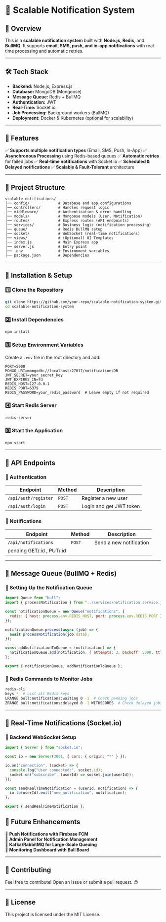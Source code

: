 # 🚀 Scalable Notification System

## **📌 Overview**
This is a **scalable notification system** built with **Node.js**, **Redis**, and **BullMQ**. It supports **email, SMS, push, and in-app notifications** with real-time processing and automatic retries.

---

## **🛠️ Tech Stack**
- **Backend:** Node.js, Express.js
- **Database:** MongoDB (Mongoose)
- **Message Queue:** Redis + BullMQ
- **Authentication:** JWT
- **Real-Time:** Socket.io
- **Job Processing:** Background workers (BullMQ)
- **Deployment:** Docker & Kubernetes (optional for scalability)

---

## **📌 Features**
✅ **Supports multiple notification types** (Email, SMS, Push, In-App)
✅ **Asynchronous Processing** using Redis-based queues
✅ **Automatic retries** for failed jobs
✅ **Real-time notifications** with Socket.io
✅ **Scheduled & Delayed notifications**
✅ **Scalable & Fault-Tolerant** architecture

---

## **📌 Project Structure**
```
scalable-notifications/
│── config/             # Database and app configurations
│── controllers/        # Handles request logic
│── middleware/         # Authentication & error handling
│── models/             # Mongoose models (User, Notification)
│── routes/             # Express routes (API endpoints)
│── services/           # Business logic (notification processing)
│── queue/              # Redis BullMQ setup
│── socket/             # WebSocket (real-time notifications)
│── views/              # (Optional) UI Templates
│── index.js            # Main Express app
│── server.js           # Entry point
│── .env                # Environment variables
│── package.json        # Dependencies
```

---

## **🚀 Installation & Setup**
### **1️⃣ Clone the Repository**
```sh
git clone https://github.com/your-repo/scalable-notification-system.git
cd scalable-notification-system
```

### **2️⃣ Install Dependencies**
```sh
npm install
```

### **3️⃣ Setup Environment Variables**
Create a `.env` file in the root directory and add:
```
PORT=5000
MONGO_URI=mongodb://localhost:27017/notificationsDB
JWT_SECRET=your_secret_key
JWT_EXPIRES_IN=7d
REDIS_HOST=127.0.0.1
REDIS_PORT=6379
REDIS_PASSWORD=your_redis_password  # Leave empty if not required
```

### **4️⃣ Start Redis Server**
```sh
redis-server
```

### **5️⃣ Start the Application**
```sh
npm start
```

---

## **📌 API Endpoints**
### **🔹 Authentication**
| Endpoint | Method | Description |
|----------|--------|-------------|
| `/api/auth/register` | `POST` | Register a new user |
| `/api/auth/login` | `POST` | Login and get JWT token |

### **🔹 Notifications**
| Endpoint | Method | Description |
|----------|--------|-------------|
| `/api/notifications` | `POST` | Send a new notification |
| pending GET/:id , PUT/:id

---

## **📌 Message Queue (BullMQ + Redis)**
### **🔹 Setting Up the Notification Queue**
```javascript
import Queue from "bull";
import { processNotification } from "../services/notification.service.js";

const notificationQueue = new Queue("notifications", {
  redis: { host: process.env.REDIS_HOST, port: process.env.REDIS_PORT },
});

notificationQueue.process(async (job) => {
  await processNotification(job.data);
});

const addNotificationToQueue = (notification) => {
  notificationQueue.add(notification, { attempts: 3, backoff: 5000, ttl: 86400000 });
};

export { notificationQueue, addNotificationToQueue };
```

### **🔹 Redis Commands to Monitor Jobs**
```sh
redis-cli
keys *  # List all Redis keys
LRANGE bull:notifications:waiting 0 -1  # Check pending jobs
ZRANGE bull:notifications:delayed 0 -1 WITHSCORES  # Check delayed jobs
```

---

## **📌 Real-Time Notifications (Socket.io)**
### **🔹 Backend WebSocket Setup**
```javascript
import { Server } from "socket.io";

const io = new Server(3001, { cors: { origin: "*" } });

io.on("connection", (socket) => {
  console.log("User connected:", socket.id);
  socket.on("subscribe", (userId) => socket.join(userId));
});

const sendRealTimeNotification = (userId, notification) => {
  io.to(userId).emit("new_notification", notification);
};

export { sendRealTimeNotification };
```


## **📌 Future Enhancements**
🚀 **Push Notifications with Firebase FCM**  
🚀 **Admin Panel for Notification Management**  
🚀 **Kafka/RabbitMQ for Large-Scale Queuing**  
🚀 **Monitoring Dashboard with Bull Board**  

---

## **📌 Contributing**
Feel free to contribute! Open an issue or submit a pull request. 😊

---

## **📌 License**
This project is licensed under the MIT License.

